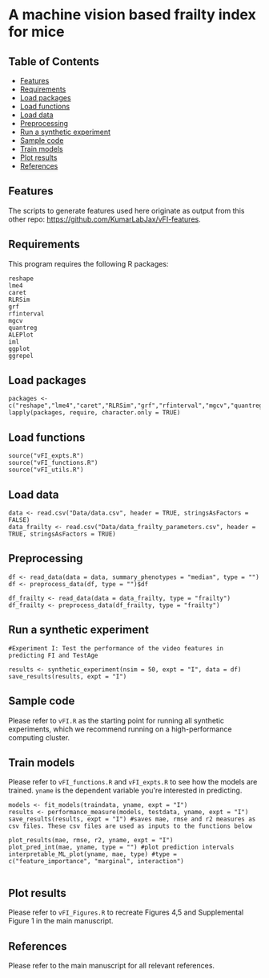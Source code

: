 # A machine vision based frailty index for mice

## Table of Contents
- [Features](#features)
- [Requirements](#requirements)
- [Load packages](#load-packages)
- [Load functions](#load-functions)
- [Load data](#load-data)
- [Preprocessing](#preprocessing)
- [Run a synthetic experiment](#train-the-model)
- [Sample code](#sample-code)
- [Train models](#train-models)
- [Plot results](#plot-results)
- [References](#references)

## Features

The scripts to generate features used here originate as output from this other repo: https://github.com/KumarLabJax/vFI-features. 

## Requirements
This program requires the following R packages: 
```
reshape
lme4
caret
RLRSim
grf
rfinterval
mgcv
quantreg
ALEPlot
iml
ggplot
ggrepel
```

## Load packages

```
packages <- c("reshape","lme4","caret","RLRSim","grf","rfinterval","mgcv","quantreg","ALEPlot","iml","ggplot","ggrepel")
lapply(packages, require, character.only = TRUE)
```

## Load functions

```
source("vFI_expts.R")
source("vFI_functions.R")
source("vFI_utils.R")
```


## Load data

```
data <- read.csv("Data/data.csv", header = TRUE, stringsAsFactors = FALSE)
data_frailty <- read.csv("Data/data_frailty_parameters.csv", header = TRUE, stringsAsFactors = TRUE)
```

## Preprocessing

```
df <- read_data(data = data, summary_phenotypes = "median", type = "")
df <- preprocess_data(df, type = "")$df

df_frailty <- read_data(data = data_frailty, type = "frailty")
df_frailty <- preprocess_data(df_frailty, type = "frailty")
```

## Run a synthetic experiment

```
#Experiment I: Test the performance of the video features in predicting FI and TestAge

results <- synthetic_experiment(nsim = 50, expt = "I", data = df)
save_results(results, expt = "I")
```

## Sample code

Please refer to ```vFI.R``` as the starting point for running all synthetic experiments, which we recommend running on a high-performance computing cluster. 

## Train models

Please refer to ```vFI_functions.R``` and ```vFI_expts.R``` to see how the models are trained. ```yname``` is the dependent variable you're interested in predicting. 

```
models <- fit_models(traindata, yname, expt = "I")
results <- performance_measure(models, testdata, yname, expt = "I")
save_results(results, expt = "I") #saves mae, rmse and r2 measures as csv files. These csv files are used as inputs to the functions below

plot_results(mae, rmse, r2, yname, expt = "I") 
plot_pred_int(mae, yname, type = "") #plot prediction intervals
interpretable_ML_plot(yname, mae, type) #type = c("feature_importance", "marginal", interaction")


```


## Plot results

Please refer to ```vFI_Figures.R``` to recreate Figures 4,5 and Supplemental Figure 1 in the main manuscript. 

## References
Please refer to the main manuscript for all relevant references. 


